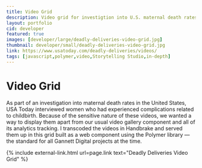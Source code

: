 ```yaml
---
title: Video Grid
description: Video grid for investigtion into U.S. maternal death rates
layout: portfolio
cid: developer
featured: true
images: [developer/large/deadly-deliveries-video-grid.jpg]
thumbnail: developer/small/deadly-deliveries-video-grid.jpg
link: https://www.usatoday.com/deadly-deliveries/videos/
tags: [javascript,polymer,video,Storytelling Studio,in-depth]
---
```


# Video Grid

As part of an investigation into maternal death rates in the United States, USA Today interviewed women who had experienced complications related to childbirth. Because of the sensitive nature of these videos, we wanted a way to display them apart from our usual video gallery component and all of its analytics tracking. I transcoded the videos in Handbrake and served them up in this grid built as a web component using the Polymer library — the standard for all Gannett Digital projects at the time.

{% include external-link.html url=page.link text="Deadly Deliveries Video Grid" %}

